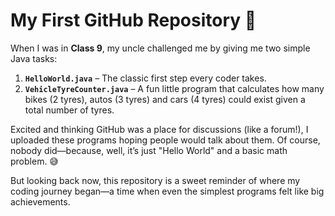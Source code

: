 # My First GitHub Repository 🌟  

When I was in **Class 9**, my uncle challenged me by giving me two simple Java tasks:  

1. **`HelloWorld.java`** – The classic first step every coder takes.  
2. **`VehicleTyreCounter.java`** – A fun little program that calculates how many bikes (2 tyres), autos (3 tyres) and cars (4 tyres) could exist given a total number of tyres.  

Excited and thinking GitHub was a place for discussions (like a forum!), I uploaded these programs hoping people would talk about them. Of course, nobody did—because, well, it’s just "Hello World" and a basic math problem. 😅  

But looking back now, this repository is a sweet reminder of where my coding journey began—a time when even the simplest programs felt like big achievements.  
